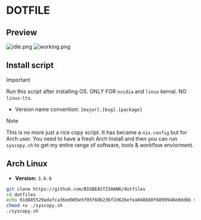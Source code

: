 # DOTFILE

## Preview
![idle.png](/Preview/idle.png)
![working.png](/Preview/working.png)

## Install script
> [!Important]
> Run this script after installing OS. ONLY FOR `nvidia` and `linux` kernal. NO `linux-lts`.
- Version name convention: `[major].[bug].[package]` 

> [!Note]
> This is no more just a rice copy script. It has became a `nix.config` but for Arch user. You need to have a fresh Arch Install and then you can run `syscopy.sh` to get my entire range of software, tools & workflow enviorment. 

## Arch Linux
- **Version:** `3.0.0`
```sh
git clone https://github.com/BIGBEASTISHANK/dotfiles
cd dotfiles
echo 91d885529adafca36ed905e5f05f68b236f2d626efea048b80f6099948e8ddbb syscopy.sh | sha256sum -c
chmod +x ./syscopy.sh
./syscopy.sh
```

